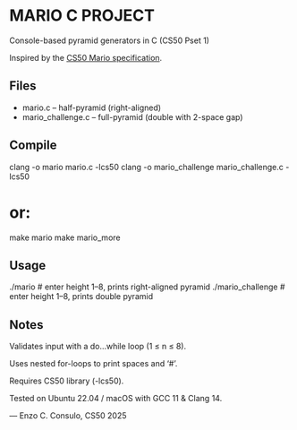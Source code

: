 # MARIO C PROJECT

Console-based pyramid generators in C (CS50 Pset 1)

Inspired by the [CS50 Mario specification](https://cs50.harvard.edu/x/2025/psets/1/mario/).

## Files

- mario.c        – half-pyramid (right-aligned)
- mario_challenge.c  – full-pyramid (double with 2-space gap)

## Compile

clang -o mario      mario.c      -lcs50
clang -o mario_challenge mario_challenge.c -lcs50
# or:
make mario
make mario_more

## Usage
./mario       # enter height 1–8, prints right-aligned pyramid
./mario_challenge  # enter height 1–8, prints double pyramid

## Notes
Validates input with a do…while loop (1 ≤ n ≤ 8).

Uses nested for-loops to print spaces and ‘#’.

Requires CS50 library (-lcs50).

Tested on Ubuntu 22.04 / macOS with GCC 11 & Clang 14.

— Enzo C. Consulo, CS50 2025
